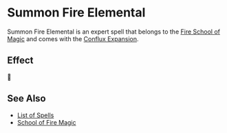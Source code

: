 # Summon Fire Elemental

Summon Fire Elemental is an expert spell that belongs to the [Fire School of Magic](school_of_fire_magic.md) and comes with the [Conflux Expansion](../content.md).


## Effect

🚧


## See Also

- [List of Spells](../spells.md)
- [School of Fire Magic](school_of_fire_magic.md)
